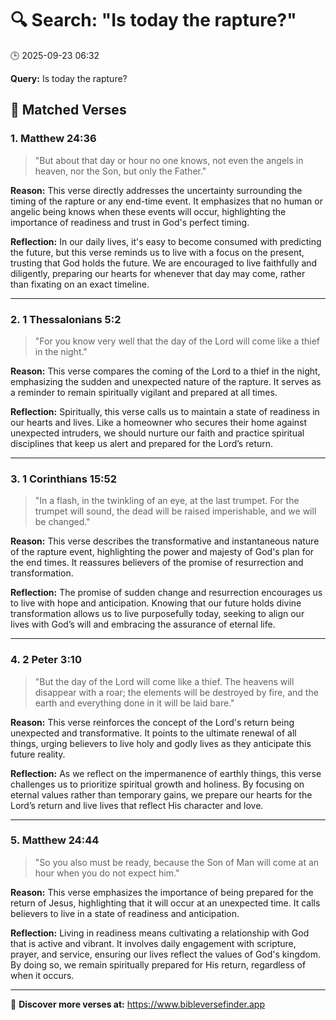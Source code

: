# 🔍 Search: "Is today the rapture?"
🕒 2025-09-23 06:32

**Query:** Is today the rapture?

## 📖 Matched Verses

### 1. Matthew 24:36
> "But about that day or hour no one knows, not even the angels in heaven, nor the Son, but only the Father."

**Reason:** This verse directly addresses the uncertainty surrounding the timing of the rapture or any end-time event. It emphasizes that no human or angelic being knows when these events will occur, highlighting the importance of readiness and trust in God's perfect timing.

**Reflection:** In our daily lives, it's easy to become consumed with predicting the future, but this verse reminds us to live with a focus on the present, trusting that God holds the future. We are encouraged to live faithfully and diligently, preparing our hearts for whenever that day may come, rather than fixating on an exact timeline.

---

### 2. 1 Thessalonians 5:2
> "For you know very well that the day of the Lord will come like a thief in the night."

**Reason:** This verse compares the coming of the Lord to a thief in the night, emphasizing the sudden and unexpected nature of the rapture. It serves as a reminder to remain spiritually vigilant and prepared at all times.

**Reflection:** Spiritually, this verse calls us to maintain a state of readiness in our hearts and lives. Like a homeowner who secures their home against unexpected intruders, we should nurture our faith and practice spiritual disciplines that keep us alert and prepared for the Lord’s return.

---

### 3. 1 Corinthians 15:52
> "In a flash, in the twinkling of an eye, at the last trumpet. For the trumpet will sound, the dead will be raised imperishable, and we will be changed."

**Reason:** This verse describes the transformative and instantaneous nature of the rapture event, highlighting the power and majesty of God's plan for the end times. It reassures believers of the promise of resurrection and transformation.

**Reflection:** The promise of sudden change and resurrection encourages us to live with hope and anticipation. Knowing that our future holds divine transformation allows us to live purposefully today, seeking to align our lives with God’s will and embracing the assurance of eternal life.

---

### 4. 2 Peter 3:10
> "But the day of the Lord will come like a thief. The heavens will disappear with a roar; the elements will be destroyed by fire, and the earth and everything done in it will be laid bare."

**Reason:** This verse reinforces the concept of the Lord's return being unexpected and transformative. It points to the ultimate renewal of all things, urging believers to live holy and godly lives as they anticipate this future reality.

**Reflection:** As we reflect on the impermanence of earthly things, this verse challenges us to prioritize spiritual growth and holiness. By focusing on eternal values rather than temporary gains, we prepare our hearts for the Lord’s return and live lives that reflect His character and love.

---

### 5. Matthew 24:44
> "So you also must be ready, because the Son of Man will come at an hour when you do not expect him."

**Reason:** This verse emphasizes the importance of being prepared for the return of Jesus, highlighting that it will occur at an unexpected time. It calls believers to live in a state of readiness and anticipation.

**Reflection:** Living in readiness means cultivating a relationship with God that is active and vibrant. It involves daily engagement with scripture, prayer, and service, ensuring our lives reflect the values of God's kingdom. By doing so, we remain spiritually prepared for His return, regardless of when it occurs.

---

🔗 **Discover more verses at:** https://www.bibleversefinder.app
